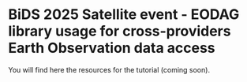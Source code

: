 # BiDS 2025 Satellite event - EODAG library usage for cross-providers Earth Observation data access

You will find here the resources for the tutorial (coming soon).
